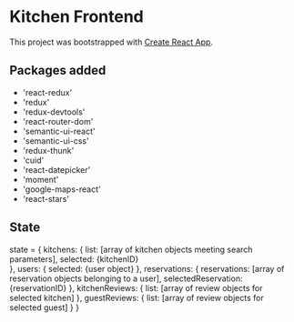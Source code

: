 # Kitchen Frontend

This project was bootstrapped with [Create React App](https://github.com/facebookincubator/create-react-app).

## Packages added

* 'react-redux'
* 'redux'
* 'redux-devtools'
* 'react-router-dom'
* 'semantic-ui-react'
* 'semantic-ui-css'
* 'redux-thunk'
* 'cuid'
* 'react-datepicker'
* 'moment'
* 'google-maps-react'
* 'react-stars'



## State

state = {
  kitchens: {
    list: [array of kitchen objects meeting search parameters],
    selected: {kitchenID}  
    },
  users: {
    selected: {user object}
  },
  reservations: {
    reservations: [array of reservation objects belonging to a user],
    selectedReservation: {reservationID}
  },
  kitchenReviews: {
    list: [array of review objects for selected kitchen]
  },
  guestReviews: {
    list: [array of review objects for selected guest]
  }
}
